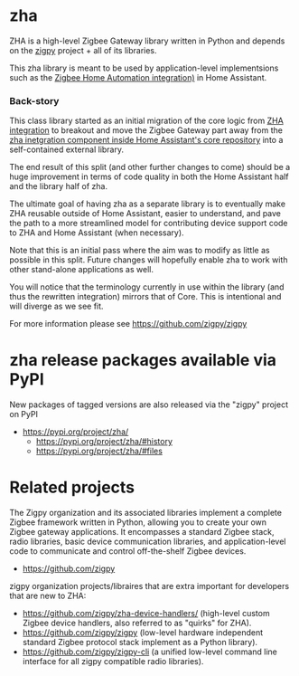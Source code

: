 # zha

ZHA is a high-level Zigbee Gateway library written in Python and depends on the [zigpy](https://github.com/zigpy/zigpy) project + all of its libraries.

This zha library is meant to be used by application-level implementsions such as the [Zigbee Home Automation integration)](https://www.home-assistant.io/integrations/zha/) in Home Assistant.

### Back-story

This class library started as an initial migration of the core logic from [ZHA integration](https://www.home-assistant.io/integrations/zha) to breakout and move the Zigbee Gateway part away from the [zha inetgration component inside Home Assistant's core repository](https://github.com/home-assistant/core/tree/dev/homeassistant/components/zha) into a self-contained external library. 

The end result of this split (and other further changes to come) should be a huge improvement in terms of code quality in both the Home Assistant half and the library half of zha.

The ultimate goal of having zha as a separate library is to eventually make ZHA reusable outside of Home Assistant, easier to understand, and pave the path to a more streamlined model for contributing device support code to ZHA and Home Assistant (when necessary).

Note that this is an initial pass where the aim was to modify as little as possible in this split. Future changes will hopefully enable zha to work with other stand-alone applications as well.

You will notice that the terminology currently in use within the library (and thus the rewritten integration) mirrors that of Core. This is intentional and will diverge as we see fit.

For more information please see https://github.com/zigpy/zigpy

# zha release packages available via PyPI

New packages of tagged versions are also released via the "zigpy" project on PyPI
  - https://pypi.org/project/zha/
    - https://pypi.org/project/zha/#history
    - https://pypi.org/project/zha/#files

# Related projects

The Zigpy organization and its associated libraries implement a complete Zigbee framework written in Python, allowing you to create your own Zigbee gateway applications. It encompasses a standard Zigbee stack, radio libraries, basic device communication libraries, and application-level code to communicate and control off-the-shelf Zigbee devices.

- https://github.com/zigpy

zigpy organization projects/libraires that are extra important for developers that are new to ZHA:

  - https://github.com/zigpy/zha-device-handlers/ (high-level custom Zigbee device handlers, also referred to as "quirks" for ZHA).
  - https://github.com/zigpy/zigpy (low-level hardware independent standard Zigbee protocol stack implement as a Python library).
  - https://github.com/zigpy/zigpy-cli (a unified low-level command line interface for all zigpy compatible radio libraries).




